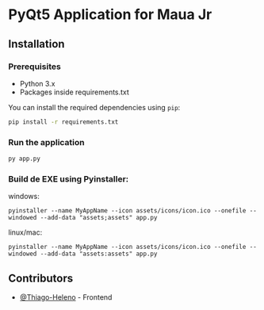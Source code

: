 # PyQt5 Application for Maua Jr

## Installation

### Prerequisites

- Python 3.x
- Packages inside requirements.txt

You can install the required dependencies using `pip`:

```bash
pip install -r requirements.txt
```

### Run the application

```bash
py app.py
```

### Build de EXE using Pyinstaller:

windows:

```
pyinstaller --name MyAppName --icon assets/icons/icon.ico --onefile --windowed --add-data "assets;assets" app.py
```

linux/mac:

```
pyinstaller --name MyAppName --icon assets/icons/icon.ico --onefile --windowed --add-data "assets:assets" app.py
```

## Contributors

- [@Thiago-Heleno](https://github.com/Thiago-Heleno) - Frontend
